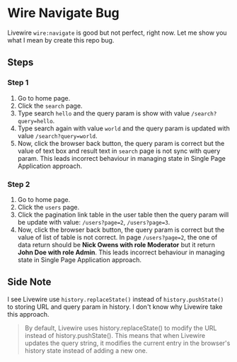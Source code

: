 # Wire Navigate Bug

Livewire `wire:navigate` is good but not perfect, right now. Let me show you what I mean by create this repo bug.

## Steps

### Step 1

1. Go to home page.
2. Click the `search` page.
3. Type search `hello` and the query param is show with value `/search?query=hello`.
4. Type search again with value `world` and the query param is updated with value `/search?query=world`.
5. Now, click the browser back button, the query param is correct but the value of text box and result text in `search` page is not sync with query param. This leads incorrect behaviour in managing state in Single Page Application approach.

### Step 2

1. Go to home page.
2. Click the `users` page.
3. Click the pagination link table in the user table then the query param will be update with value: `/users?page=2`, `/users?page=3`.
4. Now, click the browser back button, the query param is correct but the value of list of table is not correct. In page `/users?page=2`, the one of data return should be **Nick Owens with role Moderator** but it return **John Doe with role Admin**. This leads incorrect behaviour in managing state in Single Page Application approach.

## Side Note

I see Livewire use `history.replaceState()` instead of `history.pushState()` to storing URL and query param in history. I don't know why Livewire take this approach.

> By default, Livewire uses history.replaceState() to modify the URL instead of history.pushState(). This means that when Livewire updates the query string, it modifies the current entry in the browser's history state instead of adding a new one.
